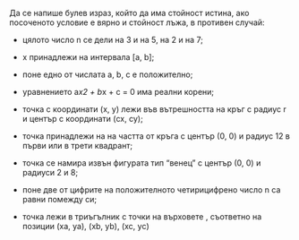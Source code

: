 Да се напише булев израз, който да има стойност истина, ако посоченото условие е вярно и стойност лъжа, в противен случай:

* цялото число n се дели на 3 и на 5, на 2 и на 7;

* x принадлежи на интервала [a, b];

* поне едно от числата a, b, c е положително;

* уравнението a*x2 + b*x + c = 0 има реални корени;

* точка с координати (x, y)  лежи във вътрешността на кръг с радиус r и център с координати (cx, cy);

* точка принадлежи на на частта от кръга с център (0, 0) и радиус 12 в първи или в трети квадрант;

* точка се намира извън фигурата  тип “венец” с център (0, 0) и радиуси 2 и 8;

* поне две от цифрите на положителното четирицифрено число n са равни помежду си;

* точка лежи в триъгълник  с  точки  на върховете , съответно на позиции  (xa, ya), (xb, yb), (xc, yc)